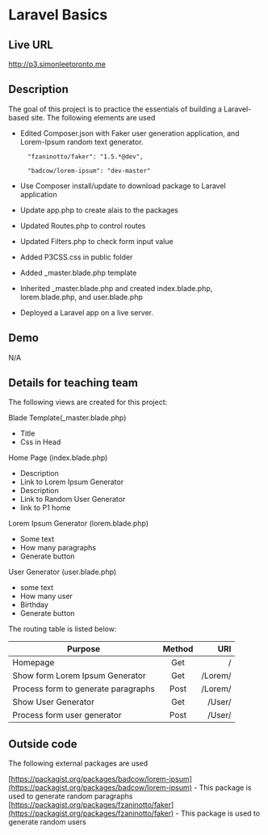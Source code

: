 # Laravel Basics

## Live URL
<http://p3.simonleetoronto.me>

## Description
The goal of this project is to practice the essentials of building a Laravel-based site. 
The following elements are used

- Edited Composer.json with Faker user generation application, and Lorem-Ipsum random text generator.

		"fzaninotto/faker": "1.5.*@dev",
		
		"badcow/lorem-ipsum": "dev-master"
		
- Use Composer install/update to download package to Laravel application
- Update app.php to create alais to the packages
- Updated Routes.php to control routes
- Updated Filters.php to check form input value
- Added P3CSS.css in public folder
- Added _master.blade.php template
- Inherited _master.blade.php and created index.blade.php, lorem.blade.php, and user.blade.php
- Deployed a Laravel app on a live server.


## Demo
N/A

## Details for teaching team

The following views are created for this project:

Blade Template(_master.blade.php)
- Title 
- Css in Head

Home Page (index.blade.php)
- Description 
- Link to Lorem Ipsum Generator
- Description
- Link to Random User Generator
- link to P1 home

Lorem Ipsum Generator (lorem.blade.php)
- Some text
- How many paragraphs
- Generate button

User Generator (user.blade.php)
- some text 
- How many user
- Birthday
- Generate button

The routing table is listed below: 


| Purpose        | Method           | URI  |
| ------------- |:-------------:| -----:|
|Homepage							|Get|						/ |
|Show form Lorem Ipsum Generator 	|Get |					/Lorem/|
|Process form to generate paragraphs |Post|					/Lorem/|
|Show User Generator					|Get|						/User/|
|Process form user generator			|Post| 					/User/	|


## Outside code
The following external packages are used

[https://packagist.org/packages/badcow/lorem-ipsum](https://packagist.org/packages/badcow/lorem-ipsum)  - This package is used to generate random paragraphs 
[https://packagist.org/packages/fzaninotto/faker](https://packagist.org/packages/fzaninotto/faker) - This package is used to generate random users
